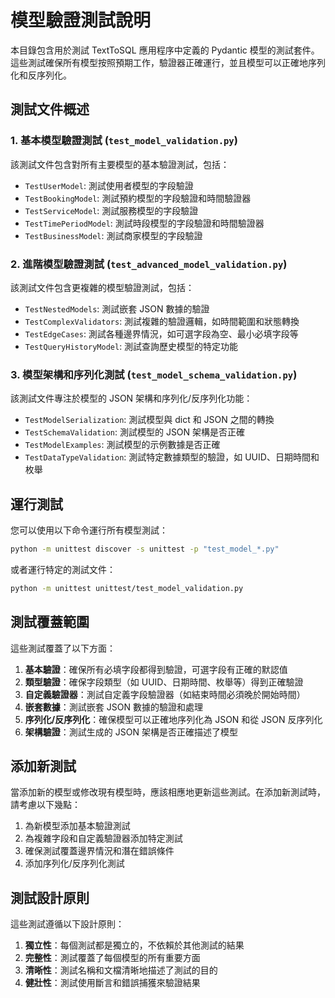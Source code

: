 # 模型驗證測試說明

本目錄包含用於測試 TextToSQL 應用程序中定義的 Pydantic 模型的測試套件。這些測試確保所有模型按照預期工作，驗證器正確運行，並且模型可以正確地序列化和反序列化。

## 測試文件概述

### 1. 基本模型驗證測試 (`test_model_validation.py`)

該測試文件包含對所有主要模型的基本驗證測試，包括：

- `TestUserModel`: 測試使用者模型的字段驗證
- `TestBookingModel`: 測試預約模型的字段驗證和時間驗證器
- `TestServiceModel`: 測試服務模型的字段驗證
- `TestTimePeriodModel`: 測試時段模型的字段驗證和時間驗證器
- `TestBusinessModel`: 測試商家模型的字段驗證

### 2. 進階模型驗證測試 (`test_advanced_model_validation.py`)

該測試文件包含更複雜的模型驗證測試，包括：

- `TestNestedModels`: 測試嵌套 JSON 數據的驗證
- `TestComplexValidators`: 測試複雜的驗證邏輯，如時間範圍和狀態轉換
- `TestEdgeCases`: 測試各種邊界情況，如可選字段為空、最小必填字段等
- `TestQueryHistoryModel`: 測試查詢歷史模型的特定功能

### 3. 模型架構和序列化測試 (`test_model_schema_validation.py`)

該測試文件專注於模型的 JSON 架構和序列化/反序列化功能：

- `TestModelSerialization`: 測試模型與 dict 和 JSON 之間的轉換
- `TestSchemaValidation`: 測試模型的 JSON 架構是否正確
- `TestModelExamples`: 測試模型的示例數據是否正確
- `TestDataTypeValidation`: 測試特定數據類型的驗證，如 UUID、日期時間和枚舉

## 運行測試

您可以使用以下命令運行所有模型測試：

```bash
python -m unittest discover -s unittest -p "test_model_*.py"
```

或者運行特定的測試文件：

```bash
python -m unittest unittest/test_model_validation.py
```

## 測試覆蓋範圍

這些測試覆蓋了以下方面：

1. **基本驗證**：確保所有必填字段都得到驗證，可選字段有正確的默認值
2. **類型驗證**：確保字段類型（如 UUID、日期時間、枚舉等）得到正確驗證
3. **自定義驗證器**：測試自定義字段驗證器（如結束時間必須晚於開始時間）
4. **嵌套數據**：測試嵌套 JSON 數據的驗證和處理
5. **序列化/反序列化**：確保模型可以正確地序列化為 JSON 和從 JSON 反序列化
6. **架構驗證**：測試生成的 JSON 架構是否正確描述了模型

## 添加新測試

當添加新的模型或修改現有模型時，應該相應地更新這些測試。在添加新測試時，請考慮以下幾點：

1. 為新模型添加基本驗證測試
2. 為複雜字段和自定義驗證器添加特定測試
3. 確保測試覆蓋邊界情況和潛在錯誤條件
4. 添加序列化/反序列化測試

## 測試設計原則

這些測試遵循以下設計原則：

1. **獨立性**：每個測試都是獨立的，不依賴於其他測試的結果
2. **完整性**：測試覆蓋了每個模型的所有重要方面
3. **清晰性**：測試名稱和文檔清晰地描述了測試的目的
4. **健壯性**：測試使用斷言和錯誤捕獲來驗證結果